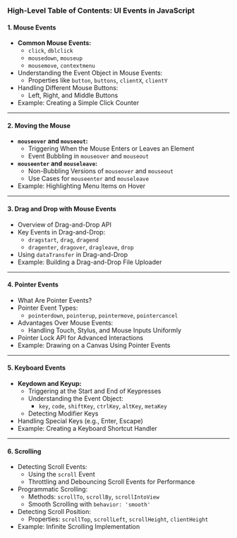 ### **High-Level Table of Contents: UI Events in JavaScript**

#### **1. Mouse Events**

- **Common Mouse Events:**
  - `click`, `dblclick`
  - `mousedown`, `mouseup`
  - `mousemove`, `contextmenu`
- Understanding the Event Object in Mouse Events:
  - Properties like `button`, `buttons`, `clientX`, `clientY`
- Handling Different Mouse Buttons:
  - Left, Right, and Middle Buttons
- Example: Creating a Simple Click Counter

---

#### **2. Moving the Mouse**

- **`mouseover` and `mouseout`:**
  - Triggering When the Mouse Enters or Leaves an Element
  - Event Bubbling in `mouseover` and `mouseout`
- **`mouseenter` and `mouseleave`:**
  - Non-Bubbling Versions of `mouseover` and `mouseout`
  - Use Cases for `mouseenter` and `mouseleave`
- Example: Highlighting Menu Items on Hover

---

#### **3. Drag and Drop with Mouse Events**

- Overview of Drag-and-Drop API
- Key Events in Drag-and-Drop:
  - `dragstart`, `drag`, `dragend`
  - `dragenter`, `dragover`, `dragleave`, `drop`
- Using `dataTransfer` in Drag-and-Drop
- Example: Building a Drag-and-Drop File Uploader

---

#### **4. Pointer Events**

- What Are Pointer Events?
- Pointer Event Types:
  - `pointerdown`, `pointerup`, `pointermove`, `pointercancel`
- Advantages Over Mouse Events:
  - Handling Touch, Stylus, and Mouse Inputs Uniformly
- Pointer Lock API for Advanced Interactions
- Example: Drawing on a Canvas Using Pointer Events

---

#### **5. Keyboard Events**

- **Keydown and Keyup:**
  - Triggering at the Start and End of Keypresses
  - Understanding the Event Object:
    - `key`, `code`, `shiftKey`, `ctrlKey`, `altKey`, `metaKey`
  - Detecting Modifier Keys
- Handling Special Keys (e.g., Enter, Escape)
- Example: Creating a Keyboard Shortcut Handler

---

#### **6. Scrolling**

- Detecting Scroll Events:
  - Using the `scroll` Event
  - Throttling and Debouncing Scroll Events for Performance
- Programmatic Scrolling:
  - Methods: `scrollTo`, `scrollBy`, `scrollIntoView`
  - Smooth Scrolling with `behavior: 'smooth'`
- Detecting Scroll Position:
  - Properties: `scrollTop`, `scrollLeft`, `scrollHeight`, `clientHeight`
- Example: Infinite Scrolling Implementation
